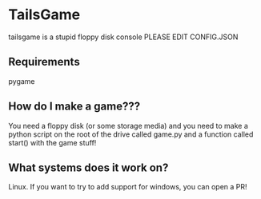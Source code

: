 # TailsGame
tailsgame is a stupid floppy disk console
PLEASE EDIT CONFIG.JSON
## Requirements
pygame
## How do I make a game???
You need a floppy disk (or some storage media) and you need to make a python script on the root of the drive called game.py and a function called start() with the game stuff!
## What systems does it work on?
Linux. If you want to try to add support for windows, you can open a PR!
